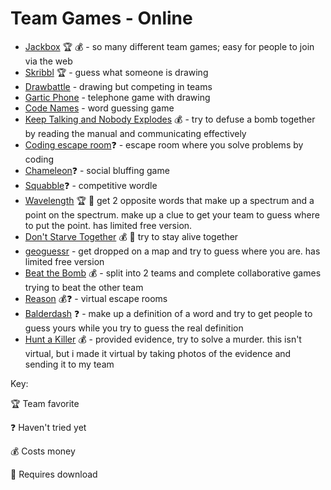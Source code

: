 # Team Games - Online
- [Jackbox](https://jackbox.tv) 🏆 💰 - so many different team games; easy for people to join via the web
- [Skribbl](https://skribbl.io) 🏆 - guess what someone is drawing
- [Drawbattle](https://drawbattle.io) - drawing but competing in teams
- [Gartic Phone](https://garticphone.com) - telephone game with drawing
- [Code Names](https://codenames.game) - word guessing game
- [Keep Talking and Nobody Explodes](https://keeptalkinggame.com) 💰 - try to defuse a bomb together by reading the manual and communicating effectively
- [Coding escape room](https://escape.codingame.com)❓ - escape room where you solve problems by coding
- [Chameleon](https://the-chameleon.herokuapp.com)❓ - social bluffing game
- [Squabble](https://squabble.me)❓ - competitive wordle
- [Wavelength](https://www.wavelength.zone) 🏆 📲 get 2 opposite words that make up a spectrum and a point on the spectrum. make up a clue to get your team to guess where to put the point. has limited free version.
- [Don't Starve Together](https://store.steampowered.com/app/322330/Dont_Starve_Together) 💰 📲 try to stay alive together
- [geoguessr](https://www.geoguessr.com) - get dropped on a map and try to guess where you are. has limited free version
- [Beat the Bomb](https://beatthebomb.com/virtual) 💰 - split into 2 teams and complete collaborative games trying to beat the other team
- [Reason](https://www.tryreason.com/teambuilding) 💰❓ - virtual escape rooms
- [Balderdash](https://www.balderdash.app) ❓ - make up a definition of a word and try to get people to guess yours while you try to guess the real definition
- [Hunt a Killer](https://www.huntakiller.com) 💰 - provided evidence, try to solve a murder. this isn't virtual, but i made it virtual by taking photos of the evidence and sending it to my team

Key:

🏆 Team favorite

❓ Haven't tried yet

💰 Costs money

📲 Requires download
